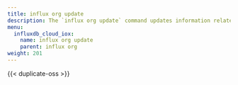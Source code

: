 ```yaml
---
title: influx org update
description: The `influx org update` command updates information related to organizations in InfluxDB.
menu:
  influxdb_cloud_iox:
    name: influx org update
    parent: influx org
weight: 201
---
```


{{< duplicate-oss >}}
